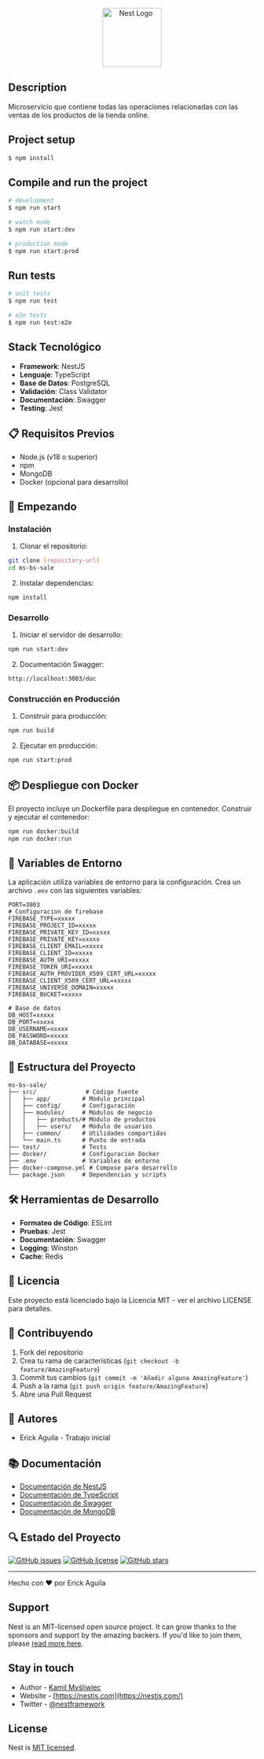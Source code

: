 <p align="center">
  <a href="http://nestjs.com/" target="blank"><img src="https://nestjs.com/img/logo-small.svg" width="120" alt="Nest Logo" /></a>
</p>

[circleci-image]: https://img.shields.io/circleci/build/github/nestjs/nest/master?token=abc123def456
[circleci-url]: https://circleci.com/gh/nestjs/nest

## Description

Microservicio que contiene todas las operaciones relacionadas con las ventas de los productos de la tienda online.

## Project setup

```bash
$ npm install
```

## Compile and run the project

```bash
# development
$ npm run start

# watch mode
$ npm run start:dev

# production mode
$ npm run start:prod
```

## Run tests

```bash
# unit tests
$ npm run test

# e2e tests
$ npm run test:e2e
```

## Stack Tecnológico

- **Framework**: NestJS
- **Lenguaje**: TypeScript
- **Base de Datos**: PostgreSQL
- **Validación**: Class Validator
- **Documentación**: Swagger
- **Testing**: Jest

## 📋 Requisitos Previos

- Node.js (v18 o superior)
- npm
- MongoDB
- Docker (opcional para desarrollo)

## 🚀 Empezando

### Instalación

1. Clonar el repositorio:
```bash
git clone [repository-url]
cd ms-bs-sale
```

2. Instalar dependencias:
```bash
npm install
```

### Desarrollo

1. Iniciar el servidor de desarrollo:
```bash
npm run start:dev
```

2. Documentación Swagger:
```bash
http://localhost:3003/doc
```

### Construcción en Producción

1. Construir para producción:
```bash
npm run build
```

2. Ejecutar en producción:
```bash
npm run start:prod
```

## 📦 Despliegue con Docker

El proyecto incluye un Dockerfile para despliegue en contenedor. Construir y ejecutar el contenedor:

```bash
npm run docker:build
npm run docker:run
```

## 🔐 Variables de Entorno

La aplicación utiliza variables de entorno para la configuración. Crea un archivo `.env` con las siguientes variables:

```env
PORT=3003
# Configuracion de firebase
FIREBASE_TYPE=xxxxx
FIREBASE_PROJECT_ID=xxxxx
FIREBASE_PRIVATE_KEY_ID=xxxxx
FIREBASE_PRIVATE_KEY=xxxxx
FIREBASE_CLIENT_EMAIL=xxxxx
FIREBASE_CLIENT_ID=xxxxx
FIREBASE_AUTH_URI=xxxxx
FIREBASE_TOKEN_URI=xxxxx
FIREBASE_AUTH_PROVIDER_X509_CERT_URL=xxxxx
FIREBASE_CLIENT_X509_CERT_URL=xxxxx
FIREBASE_UNIVERSE_DOMAIN=xxxxx
FIREBASE_BUCKET=xxxxx

# Base de datos
DB_HOST=xxxxx
DB_PORT=xxxxx
DB_USERNAME=xxxxx
DB_PASSWORD=xxxxx
DB_DATABASE=xxxxx
```

## 📝 Estructura del Proyecto

```
ms-bs-sale/
├── src/              # Código fuente
│   ├── app/         # Módulo principal
│   ├── config/      # Configuración
│   ├── modules/     # Módulos de negocio
│   │   ├── products/# Módulo de productos
│   │   ├── users/   # Módulo de usuarios
│   ├── common/      # Utilidades compartidas
│   └── main.ts      # Punto de entrada
├── test/            # Tests
├── docker/          # Configuración Docker
├── .env             # Variables de entorno
├── docker-compose.yml # Compose para desarrollo
└── package.json     # Dependencias y scripts
```

## 🛠️ Herramientas de Desarrollo

- **Formateo de Código**: ESLint
- **Pruebas**: Jest
- **Documentación**: Swagger
- **Logging**: Winston
- **Cache**: Redis

## 📝 Licencia

Este proyecto está licenciado bajo la Licencia MIT - ver el archivo LICENSE para detalles.

## 🤝 Contribuyendo

1. Fork del repositorio
2. Crea tu rama de características (`git checkout -b feature/AmazingFeature`)
3. Commit tus cambios (`git commit -m 'Añadir alguna AmazingFeature'`)
4. Push a la rama (`git push origin feature/AmazingFeature`)
5. Abre una Pull Request

## 👥 Autores

- Erick Aguila - Trabajo inicial

## 📚 Documentación

- [Documentación de NestJS](https://docs.nestjs.com)
- [Documentación de TypeScript](https://www.typescriptlang.org/docs)
- [Documentación de Swagger](https://swagger.io/docs)
- [Documentación de MongoDB](https://www.mongodb.com/docs)

## 🔍 Estado del Proyecto

[![GitHub issues](https://img.shields.io/github/issues/yourusername/ms-bs-sale)](https://github.com/yourusername/ms-bs-sale/issues)
[![GitHub license](https://img.shields.io/github/license/yourusername/ms-bs-sale)](https://github.com/yourusername/ms-bs-sale/blob/main/LICENSE)
[![GitHub stars](https://img.shields.io/github/stars/yourusername/ms-bs-sale)](https://github.com/yourusername/ms-bs-sale/stargazers)

---

Hecho con ❤️ por Erick Aguila

## Support

Nest is an MIT-licensed open source project. It can grow thanks to the sponsors and support by the amazing backers. If you'd like to join them, please [read more here](https://docs.nestjs.com/support).

## Stay in touch

- Author - [Kamil Myśliwiec](https://twitter.com/kammysliwiec)
- Website - [https://nestjs.com](https://nestjs.com/)
- Twitter - [@nestframework](https://twitter.com/nestframework)

## License

Nest is [MIT licensed](https://github.com/nestjs/nest/blob/master/LICENSE).
